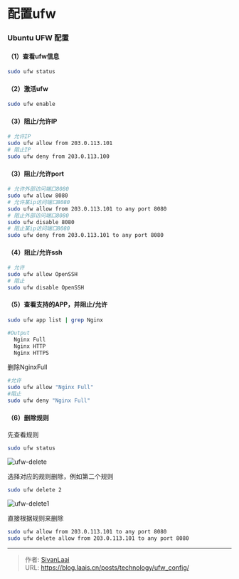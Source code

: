 # 配置ufw


### Ubuntu UFW 配置
#### （1）查看ufw信息
```bash
sudo ufw status
```
#### （2）激活ufw
```bash
sudo ufw enable
```

#### （3）阻止/允许IP
```bash
# 允许IP
sudo ufw allow from 203.0.113.101
# 阻止IP
sudo ufw deny from 203.0.113.100
```

#### （3）阻止/允许port
```bash
# 允许外部访问端口8080
sudo ufw allow 8080
# 允许某ip访问端口8080
sudo ufw allow from 203.0.113.101 to any port 8080
# 阻止外部访问端口8080
sudo ufw disable 8080
# 阻止某ip访问端口8080
sudo ufw deny from 203.0.113.101 to any port 8080
```

#### （4）阻止/允许ssh
```bash
# 允许
sudo ufw allow OpenSSH
# 阻止
sudo ufw disable OpenSSH
```

#### （5）查看支持的APP，并阻止/允许

```bash
sudo ufw app list | grep Nginx
```

```bash
#Output
  Nginx Full
  Nginx HTTP
  Nginx HTTPS
```

删除NginxFull
```bash
#允许
sudo ufw allow "Nginx Full"
#阻止
sudo ufw deny "Nginx Full"
```

#### （6）删除规则
先查看规则
```bash
sudo ufw status
```
![ufw-delete](https://cdn.jsdelivr.net/gh/SivanLaai/image-store-rep@master/wiki/ufw-delete.4ppbaio44bu0.png)

选择对应的规则删除，例如第二个规则
```bash
sudo ufw delete 2
```
![ufw-delete1](https://cdn.jsdelivr.net/gh/SivanLaai/image-store-rep@master/wiki/ufw-delete1.5f82xcwbe600.png)

直接根据规则来删除
```bash
sudo ufw allow from 203.0.113.101 to any port 8080
sudo ufw delete allow from 203.0.113.101 to any port 8080
```


---

> 作者: [SivanLaai](https://blog.laais.cn)  
> URL: https://blog.laais.cn/posts/technology/ufw_config/  

